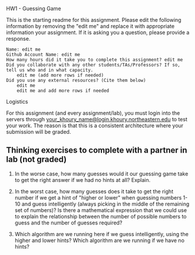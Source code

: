 HW1 - Guessing Game

This is the starting readme for this assignment. Please edit the following information by removing the "edit me" and replace it with appropriate information your assignment. If it is asking you a question, please provide a response. 

    Name: edit me
    Github Account Name: edit me
    How many hours did it take you to complete this assignment? edit me
    Did you collaborate with any other students/TAs/Professors? If so, tell us who and in what capacity.
        edit me (add more rows if needed)
    Did you use any external resources? (Cite them below)
        edit me
        edit me and add more rows if needed

Logistics

For this assignment (and every assignment/lab), you must login into the servers through your_khoury_name@login.khoury.northeastern.edu to test your work. The reason is that this is a consistent architecture where your submission will be graded.

## Thinking exercises to complete with a partner in lab (not graded)
1. In the worse case, how many guesses would it our guessing game take to get the right answer if we had no hints at all? Explain.

2. In the worst case, how many guesses does it take to get the right number if we get a hint of "higher or lower" when guessing numbers 1-10 and guess intelligently (always picking in the middle of the remaining set of numbers)? Is there a mathematical expression that we could use to explain the relationship between the number of possible numbers to guess and the number of guesses required? 

3. Which algorithm are we running here if we guess intelligently, using the higher and lower hints? Which algorithm are we running if we have no hints? 
